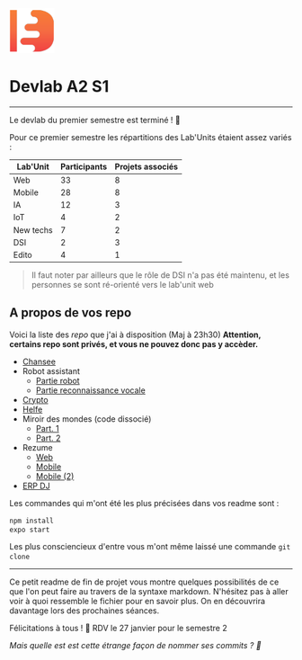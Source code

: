 <img src="https://github.com/AlexGybou/devlab-A2-S1/raw/master/devlab.png" alt="Logo Devlab" width="80">

# Devlab A2 S1
---

Le devlab du premier semestre est terminé ! 🎉

Pour ce premier semestre les répartitions des Lab'Units étaient assez variés : 

Lab'Unit | Participants | Projets associés
------------ | ------------- | ----------
Web | 33 | 8
Mobile | 28 | 8
IA | 12 | 3
IoT | 4 | 2
New techs | 7 | 2
DSI | 2 | 3
Edito | 4 | 1

> Il faut noter par ailleurs que le rôle de DSI n'a pas été maintenu, et les personnes se sont ré-orienté vers le lab'unit web

## A propos de vos repo


Voici la liste des *repo* que j'ai à disposition (Maj à 23h30)
**Attention, certains repo sont privés, et vous ne pouvez donc pas y accèder.**
* [Chansee](https://github.com/DavidTxra/Chansee-Mobile)
* Robot assistant
  * [Partie robot](https://github.com/09TT09/Robot_assistant)
  * [Partie reconnaissance vocale](https://github.com/09TT09/Robot_assistant)
* [Crypto](https://github.com/Snabee/Devlab-Devincicoin)
* [Helfe](https://github.com/Florianlm78/DevLab-helfe)
* Miroir des mondes (code dissocié)
  * [Part. 1](https://github.com/LePtiDev/miroir-du-monde)
  * [Part. 2](https://github.com/FiguerasMaxime/MiroirDesMondes2.0)
* Rezume
    * [Web](https://github.com/AntoineDrsl/rezume_web)
    * [Mobile](https://github.com/Thomas-mrld/devlab)
    * [Mobile (2)](https://github.com/Allandeveloppement92/devlab_rezume)
* [ERP DJ](https://github.com/DavidTxra/Chansee-Mobile)


Les commandes qui m'ont été les plus précisées dans vos readme sont : 
```
npm install
expo start
```

Les plus consciencieux d'entre vous m'ont même laissé une commande `git clone`

---

Ce petit readme de fin de projet vous montre quelques possibilités de ce que l'on peut faire au travers de la syntaxe markdown. N'hésitez pas à aller voir à quoi ressemble le fichier pour en savoir plus. On en découvrira davantage lors des prochaines séances. 

Félicitations à tous ! 👏 RDV le 27 janvier pour le semestre 2

*Mais quelle est est cette étrange façon de nommer ses commits ? 🧐*
